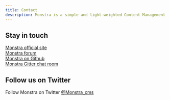 ```yaml
---
title: Contact  
description: Monstra is a simple and light-weighted Content Management System  
---
```


## Stay in touch

[Monstra official site](http://monstra.org/)   
[Monstra forum](http://forum.Monstra.org/)  
[Monstra on Github](https://github.com/Monstra/Monstra)  
[Monstra Gitter chat room](https://gitter.im/Monstra/Monstra)  

## Follow us on Twitter

Follow Monstra on Twitter [@Monstra_cms](https://twitter.com/Monstra_cms)
